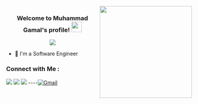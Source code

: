 
<img width="250" align="right" src="https://c.tenor.com/_DOBjnGspYAAAAAM/code-coding.gif">

<h3 align="center">
  Welcome to Muhammad Gamal's profile!
  <img src="https://media.giphy.com/media/hvRJCLFzcasrR4ia7z/giphy.gif" width="28">
</h3>

<!-- Typing SVG by DenverCoder1 - https://github.com/DenverCoder1/readme-typing-svg -->
<p align="center">
  <a href="https://github.com/DenverCoder1/readme-typing-svg"><img src="https://readme-typing-svg.herokuapp.com/?lines=Full-stack%20web%20developer;Always%20learning%20new%20things&font=Fira%20Code&center=true&width=440&height=45&color=f75c7e&vCenter=true&size=22"></a>
</p> 

- 🏢 I'm a Software Engineer


### Connect with Me :

<a href="https://linkedin.com/in/muhammad-18-gamal" target="_blank"><img src="https://img.shields.io/badge/-Muhammad%20Gamal-0077B5?style=for-the-badge&logo=Linkedin&logoColor=white"/></a>
<a href="https://t.me/muhammad18gamal" target="_blank"><img src="https://img.shields.io/badge/-Muhammad%20Gamal-0077B5?style=for-the-badge&logo=Telegram&logoColor=white"/></a>
<a href="https://mailto:muhammad18gamal@gmail.com" target="_blank"><img src="https://img.shields.io/badge/-Muhammad%20Gamal-0077B5?style=for-the-badge&logo=gmail&logoColor=white"/></a>
----[![Gmail](https://img.shields.io/badge/-Gmail-c14438?style=flat-square&logo=Gmail&logoColor=white&link=mailto:muhammad18gamal@gmail.com)](muhammad18gamal@gmail.com)
